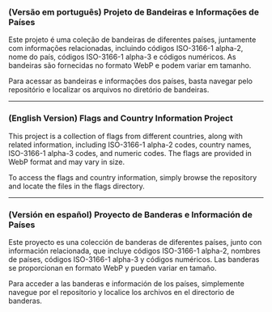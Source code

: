 ### (Versão em português) Projeto de Bandeiras e Informações de Países
Este projeto é uma coleção de bandeiras de diferentes países, juntamente com informações relacionadas, incluindo códigos ISO-3166-1 alpha-2, nome do país, códigos ISO-3166-1 alpha-3 e códigos numéricos. As bandeiras são fornecidas no formato WebP e podem variar em tamanho.

Para acessar as bandeiras e informações dos países, basta navegar pelo repositório e localizar os arquivos no diretório de bandeiras.

---

### (English Version) Flags and Country Information Project
This project is a collection of flags from different countries, along with related information, including ISO-3166-1 alpha-2 codes, country names, ISO-3166-1 alpha-3 codes, and numeric codes. The flags are provided in WebP format and may vary in size.

To access the flags and country information, simply browse the repository and locate the files in the flags directory.

---

### (Versión en español) Proyecto de Banderas e Información de Países
Este proyecto es una colección de banderas de diferentes países, junto con información relacionada, que incluye códigos ISO-3166-1 alpha-2, nombres de países, códigos ISO-3166-1 alpha-3 y códigos numéricos. Las banderas se proporcionan en formato WebP y pueden variar en tamaño.

Para acceder a las banderas e información de los países, simplemente navegue por el repositorio y localice los archivos en el directorio de banderas.